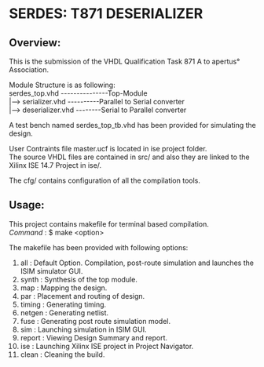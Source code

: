 # SERDES: T871 DESERIALIZER

## Overview:
This is the submission of the VHDL Qualification Task 871 A to apertus° Association.

Module Structure is as following:  
serdes_top.vhd ---------------Top-Module  
|--> serializer.vhd ----------Parallel to Serial converter  
|--> deserializer.vhd --------Serial to Parallel converter  

A test bench named serdes_top_tb.vhd has been provided for simulating the design.  

User Contraints file master.ucf is located in ise project folder.  
The source VHDL files are contained in src/ and also they are linked to the Xilinx ISE 14.7 Project in ise/.

The cfg/ contains configuration of all the compilation tools.  

## Usage: 
This project contains makefile for terminal based compilation.  
_Command_ : $ make  &lt;option&gt; 

The makefile has been provided with following options:  
1) all    :  Default Option. Compilation, post-route simulation and launches the ISIM simulator GUI.
2) synth  :  Synthesis of the top module. 
3) map    :  Mapping the design.
4) par    :  Placement and routing of design. 
5) timing :  Generating timing.
6) netgen :  Generating netlist.
7) fuse   :  Generating post route simulation model.
8) sim    :  Launching simulation in ISIM GUI.
9) report :  Viewing Design Summary and report.
10) ise   :  Launching Xilinx ISE project in Project Navigator. 
11) clean :  Cleaning the build.
